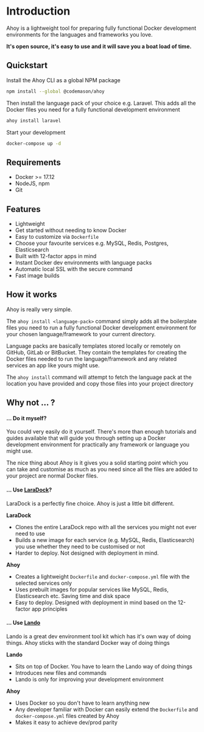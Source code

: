 # Introduction

Ahoy is a lightweight tool for preparing fully functional Docker development environments 
for the languages and frameworks you love. 
 
**It's open source, it's easy to use and it will save you a boat load of time.**

## Quickstart

Install the Ahoy CLI as a global NPM package
```bash
npm install --global @codemason/ahoy
```

Then install the language pack of your choice e.g. Laravel.
This adds all the Docker files you need for a fully functional development environment

```bash
ahoy install laravel
```

Start your development 
```bash
docker-compose up -d
```

## Requirements

- Docker >= 17.12
- NodeJS, npm
- Git

## Features

* Lightweight
* Get started without needing to know Docker
* Easy to customize via `Dockerfile`
* Choose your favourite services e.g. MySQL, Redis, Postgres, Elasticsearch
* Built with 12-factor apps in mind 
* Instant Docker dev environments with language packs
* Automatic local SSL with the secure command
* Fast image builds


## How it works

Ahoy is really very simple. 

The `ahoy install <language-pack>` command simply adds all the boilerplate files you need to 
run a fully functional Docker development environment for your chosen language/framework to your current directory.

Language packs are basically templates stored locally or remotely on GitHub, GitLab or BitBucket. 
They contain the templates for creating the Docker files needed to run the language/framework 
and any related services an app like yours might use.

The `ahoy install` command will attempt to fetch the language pack at the location you 
have provided and copy those files into your project directory

## Why not ... ?

#### ... Do it myself?

You could very easily do it yourself. There's more than enough tutorials and guides available that will guide you 
through setting up a Docker development environment for practically any framework or language you might use.

The nice thing about Ahoy is it gives you a solid starting point which you can take and customise as much as you need
since all the files are added to your project are normal Docker files. 
  

#### ... Use [LaraDock](https://github.com/laradock/laradock)?

LaraDock is a perfectly fine choice. Ahoy is just a little bit different.  

**LaraDock**
- Clones the entire LaraDock repo with all the services you might not ever need to use 
- Builds a new image for each service (e.g. MySQL, Redis, Elasticsearch) you use whether they need to be customised or not 
- Harder to deploy. Not designed with deployment in mind. 

**Ahoy** 
- Creates a lightweight `Dockerfile` and `docker-compose.yml` file with the selected services only  
- Uses prebuilt images for popular services like MySQL, Redis, Elasticsearch etc. Saving time and disk space
- Easy to deploy. Designed with deployment in mind based on the 12-factor app principles


#### ... Use [Lando](https://lando.dev/)

Lando is a great dev environment tool kit which has it's own way of doing things. 
Ahoy sticks with the standard Docker way of doing things

**Lando**
- Sits on top of Docker. You have to learn the Lando way of doing things
- Introduces new files and commands
- Lando is only for improving your development environment

**Ahoy**
- Uses Docker so you don't have to learn anything new
- Any developer familiar with Docker can easily extend the `Dockerfile` and `docker-compose.yml` files created by Ahoy 
- Makes it easy to achieve dev/prod parity  
